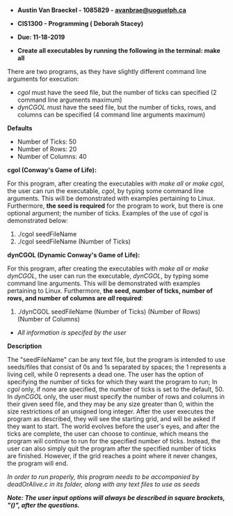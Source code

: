 * **Austin Van Braeckel - 1085829 - avanbrae@uoguelph.ca**
* **CIS1300 - Programming ( Deborah Stacey)**
* **Due: 11-18-2019**

* **Create all executables by running the following in the terminal: make all**

There are two programs, as they have slightly different command line arguments for execution:
* _cgol_ must have the seed file, but the number of ticks can specified (2 command line arguments maximum)
* _dynCGOL_ must have the seed file, but the number of ticks, rows, and columns can be specified (4 command line arguments maximum)

__Defaults__
* Number of Ticks: 50
* Number of Rows: 20
* Number of Columns: 40

**cgol (Conway's Game of Life):**

For this program, after creating the executables with _make all_ or _make cgol_, the user can run the executable, _cgol_, by typing some command line arguments. This will be demonstrated with examples pertaining to Linux. Furthermore, **the seed is required** for the program to work, but there is one optional argument; the number of ticks. Examples of the use of _cgol_ is demonstrated below:
1. ./cgol seedFileName
2. ./cgol seedFileName (Number of Ticks)

**dynCGOL (Dynamic Conway's Game of Life):**

For this program, after creating the executables with _make all_ or _make dynCGOL_, the user can run the executable, _dynCGOL_, by typing some command line arguments. This will be demonstrated with examples pertaining to Linux. Furthermore, **the seed, number of ticks, number of rows, and number of columns are _all_ required**:
1. ./dynCGOL seedFileName (Number of Ticks) (Number of Rows) (Number of Columns)
* _All information is specifed by the user_

**Description**

 The "seedFileName" can be any text file, but the program is intended to use seeds/files that consist of 0s and 1s separated by spaces; the 1 represents a living cell, while 0 represents a dead one. The user has the option of specifying the number of ticks for which they want the program to run; In _cgol_ only, if none are specified, the number of ticks is set to the default, 50. In _dynCGOL_ only, the user must specify the number of rows and columns in their given seed file, and they may be any size greater than 0, within the size restrictions of an unsigned long integer. After the user executes the program as described, they will see the starting grid, and will be asked if they want to start. The world evolves before the user's eyes, and after the ticks are complete, the user can choose to continue, which means the program will continue to run for the specified number of ticks. Instead, the user can also simply quit the program after the specified number of ticks are finished. However, if the grid reaches a point where it never changes, the program will end.


*In order to run properly, this program needs to be accompanied by deadOrAlive.c in its folder, along with any text files to use as seeds*

***Note: The user input options will always be described in square brackets, "()", after the questions.***
